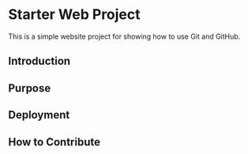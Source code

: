# Starter Web Project

This is a simple website project for showing how to use Git and GitHub.

## Introduction

## Purpose

## Deployment

## How to Contribute
